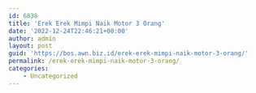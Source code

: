 ```yaml
---
id: 6838
title: 'Erek Erek Mimpi Naik Motor 3 Orang'
date: '2022-12-24T22:46:21+00:00'
author: admin
layout: post
guid: 'https://bos.awn.biz.id/erek-erek-mimpi-naik-motor-3-orang/'
permalink: /erek-erek-mimpi-naik-motor-3-orang/
categories:
    - Uncategorized
---
```


